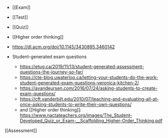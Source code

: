 - [[Exam]]
- [[Test]]
- [[Quiz]]
- [[Higher order thinking]]

- https://dl.acm.org/doi/10.1145/3430895.3460142

- Student-generated exam questions
	-  https://etug.ca/2019/11/13/student-generated-assessment-questions-the-journey-so-far/
	-  https://cte-blog.uwaterloo.ca/letting-your-students-do-the-work-student-generated-exam-questions-veronica-kitchen-2/
	-  https://avandeursen.com/2016/07/24/asking-students-to-create-exam-questions/
	-  https://cft.vanderbilt.edu/2010/07/teaching-and-evaluating-all-at-once-asking-students-to-write-their-own-questions/
	-  and [[Higher order thinking]]: https://www.nactateachers.org/images/The_Student-Developed_Quiz_or_Exam-__Scaffolding_Higher-Order_Thinking.pdf

[[Assessment]]
